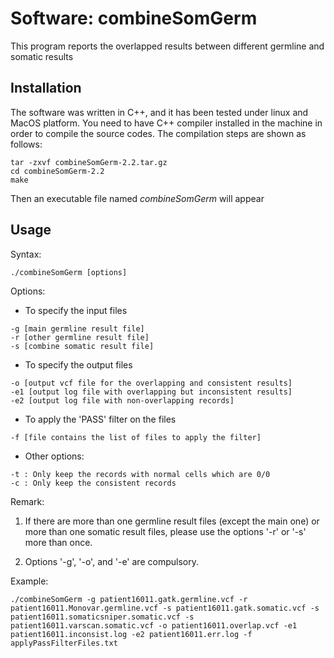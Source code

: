 # Software: combineSomGerm

This program reports the overlapped results between different germline and somatic results

## Installation

The software was written in C++, and it has been tested under linux and MacOS platform. You need
to have C++ compiler installed in the machine in order to compile the source codes. The compilation
steps are shown as follows:

```
tar -zxvf combineSomGerm-2.2.tar.gz
cd combineSomGerm-2.2
make
```

Then an executable file named *combineSomGerm* will appear

## Usage

Syntax:

```
./combineSomGerm [options]
```

Options:
   
  - To specify the input files

```
-g [main germline result file]
-r [other germline result file]
-s [combine somatic result file]
```

  - To specify the output files

```
-o [output vcf file for the overlapping and consistent results]
-e1 [output log file with overlapping but inconsistent results]
-e2 [output log file with non-overlapping records]
```

  - To apply the 'PASS' filter on the files

```
-f [file contains the list of files to apply the filter]
```

  - Other options:

```
-t : Only keep the records with normal cells which are 0/0
-c : Only keep the consistent records
```

Remark: 

1. If there are more than one germline result files (except the main one) or more than one somatic result files, please use the options '-r' or '-s' more than once.

2. Options '-g', '-o', and '-e' are compulsory.

Example:

`./combineSomGerm -g patient16011.gatk.germline.vcf -r patient16011.Monovar.germline.vcf -s patient16011.gatk.somatic.vcf -s patient16011.somaticsniper.somatic.vcf -s patient16011.varscan.somatic.vcf -o patient16011.overlap.vcf -e1 patient16011.inconsist.log -e2 patient16011.err.log -f applyPassFilterFiles.txt`
